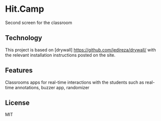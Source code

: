 Hit.Camp
=============

Second screen for the classroom

Technology
------------
This project is based on [drywall] https://github.com/jedireza/drywall/ with the relevant installation instructions posted on the site.

Features
------------
Classrooms apps for real-time interactions with the students such as real-time annotations, buzzer app, randomizer

License
------------

MIT